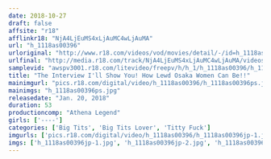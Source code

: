 ```yaml
---
date: 2018-10-27
draft: false
affsite: "r18"
afflinkr18: "NjA4LjEuMS4xLjAuMC4wLjAuMA"
url: "h_1118as00396"
urloriginal: "http://www.r18.com/videos/vod/movies/detail/-/id=h_1118as00396"
urlfinal: "http://media.r18.com/track/NjA4LjEuMS4xLjAuMC4wLjAuMA/videos/vod/movies/detail/-/id=h_1118as00396"
samplevid: "awspv3001.r18.com/litevideo/freepv/h/h_1/h_1118as00396/h_1118as00396_dmb_s.mp4"
title: "The Interview I'll Show You! How Lewd Osaka Women Can Be!!"
mainimgurl: "pics.r18.com/digital/video/h_1118as00396/h_1118as00396ps.jpg"
mainimgs: "h_1118as00396ps.jpg"
releasedate: "Jan. 20, 2018"
duration: 53
productioncomp: "Athena Legend"
girls: ['----']
categories: ['Big Tits', 'Big Tits Lover', 'Titty Fuck']
imgurls: ['pics.r18.com/digital/video/h_1118as00396/h_1118as00396jp-1.jpg', 'pics.r18.com/digital/video/h_1118as00396/h_1118as00396jp-2.jpg', 'pics.r18.com/digital/video/h_1118as00396/h_1118as00396jp-3.jpg', 'pics.r18.com/digital/video/h_1118as00396/h_1118as00396jp-4.jpg', 'pics.r18.com/digital/video/h_1118as00396/h_1118as00396jp-5.jpg', 'pics.r18.com/digital/video/h_1118as00396/h_1118as00396jp-6.jpg', 'pics.r18.com/digital/video/h_1118as00396/h_1118as00396jp-7.jpg', 'pics.r18.com/digital/video/h_1118as00396/h_1118as00396jp-8.jpg', 'pics.r18.com/digital/video/h_1118as00396/h_1118as00396jp-9.jpg', 'pics.r18.com/digital/video/h_1118as00396/h_1118as00396jp-10.jpg', 'pics.r18.com/digital/video/h_1118as00396/h_1118as00396jp-11.jpg', 'pics.r18.com/digital/video/h_1118as00396/h_1118as00396jp-12.jpg', 'pics.r18.com/digital/video/h_1118as00396/h_1118as00396jp-13.jpg', 'pics.r18.com/digital/video/h_1118as00396/h_1118as00396jp-14.jpg', 'pics.r18.com/digital/video/h_1118as00396/h_1118as00396jp-15.jpg', 'pics.r18.com/digital/video/h_1118as00396/h_1118as00396jp-16.jpg', 'pics.r18.com/digital/video/h_1118as00396/h_1118as00396jp-17.jpg', 'pics.r18.com/digital/video/h_1118as00396/h_1118as00396jp-18.jpg', 'pics.r18.com/digital/video/h_1118as00396/h_1118as00396jp-19.jpg', 'pics.r18.com/digital/video/h_1118as00396/h_1118as00396jp-20.jpg']
imgs: ['h_1118as00396jp-1.jpg', 'h_1118as00396jp-2.jpg', 'h_1118as00396jp-3.jpg', 'h_1118as00396jp-4.jpg', 'h_1118as00396jp-5.jpg', 'h_1118as00396jp-6.jpg', 'h_1118as00396jp-7.jpg', 'h_1118as00396jp-8.jpg', 'h_1118as00396jp-9.jpg', 'h_1118as00396jp-10.jpg', 'h_1118as00396jp-11.jpg', 'h_1118as00396jp-12.jpg', 'h_1118as00396jp-13.jpg', 'h_1118as00396jp-14.jpg', 'h_1118as00396jp-15.jpg', 'h_1118as00396jp-16.jpg', 'h_1118as00396jp-17.jpg', 'h_1118as00396jp-18.jpg', 'h_1118as00396jp-19.jpg', 'h_1118as00396jp-20.jpg']
---
```

